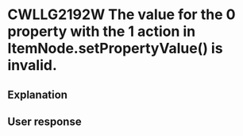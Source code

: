 # CWLLG2192W The value for the 0 property with the 1 action in ItemNode.setPropertyValue() is invalid.

## Explanation

## User response